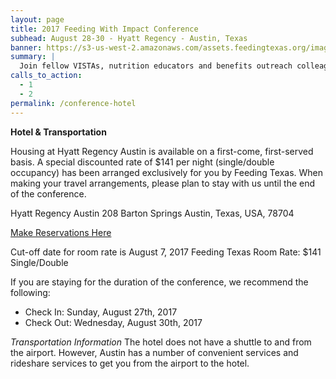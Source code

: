 ```yaml
---
layout: page
title: 2017 Feeding With Impact Conference
subhead: August 28-30 - Hyatt Regency - Austin, Texas
banner: https://s3-us-west-2.amazonaws.com/assets.feedingtexas.org/images/banners/banner-02.jpg
summary: |
  Join fellow VISTAs, nutrition educators and benefits outreach colleagues in Austin for the third annual “Feeding With Impact” Conference. 
calls_to_action:
  - 1
  - 2
permalink: /conference-hotel
---
```

**Hotel & Transportation**

Housing at Hyatt Regency Austin is available on a first-come, first-served basis. A special discounted rate of $141 per night (single/double occupancy) has been arranged exclusively for you by Feeding Texas. When making your travel arrangements, please plan to stay with us until the end of the conference.

Hyatt Regency Austin
208 Barton Springs
Austin, Texas, USA, 78704

[Make Reservations Here](https://aws.passkey.com/go/feedingtx)

Cut-off date for room rate is August 7, 2017
Feeding Texas Room Rate: $141 Single/Double

If you are staying for the duration of the conference, we recommend the following:    
* Check In: Sunday, August 27th, 2017
* Check Out: Wednesday, August 30th, 2017

*Transportation Information*
The hotel does not have a shuttle to and from the airport. However, Austin has a number of convenient services and rideshare services to get you from the airport to the hotel. 
